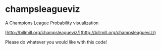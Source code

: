 champsleagueviz
===============

A Champions League Probability visualization

[http://billmill.org/champsleagueviz/](http://billmill.org/champsleagueviz/)

Please do whatever you would like with this code!
